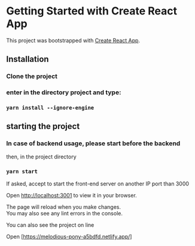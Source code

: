 # Getting Started with Create React App

This project was bootstrapped with [Create React App](https://github.com/facebook/create-react-app).

## Installation

### Clone the project

### enter in the directory project and type:

### `yarn install --ignore-engine`

## starting the project

### In case of backend usage, please start before the backend

then, in the project directory

### `yarn start`

If asked, accept to start the front-end server on another IP port than 3000

Open [http://localhost:3001](http://localhost:<port>) to view it in your browser.

The page will reload when you make changes.\
You may also see any lint errors in the console.

You can also see the project on line

Open [https://melodious-pony-a5bdfd.netlify.app/]
